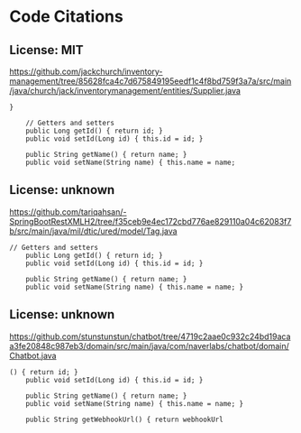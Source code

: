 # Code Citations

## License: MIT

https://github.com/jackchurch/inventory-management/tree/85628fca4c7d675849195eedf1c4f8bd759f3a7a/src/main/java/church/jack/inventorymanagement/entities/Supplier.java

```
}

    // Getters and setters
    public Long getId() { return id; }
    public void setId(Long id) { this.id = id; }

    public String getName() { return name; }
    public void setName(String name) { this.name = name;
```

## License: unknown

https://github.com/tariqahsan/-SpringBootRestXMLH2/tree/f35ceb9e4ec172cbd776ae829110a04c62083f7b/src/main/java/mil/dtic/ured/model/Tag.java

```
// Getters and setters
    public Long getId() { return id; }
    public void setId(Long id) { this.id = id; }

    public String getName() { return name; }
    public void setName(String name) { this.name = name; }
```

## License: unknown

https://github.com/stunstunstun/chatbot/tree/4719c2aae0c932c24bd19acaa3fe20848c987eb3/domain/src/main/java/com/naverlabs/chatbot/domain/Chatbot.java

```
() { return id; }
    public void setId(Long id) { this.id = id; }

    public String getName() { return name; }
    public void setName(String name) { this.name = name; }

    public String getWebhookUrl() { return webhookUrl
```
